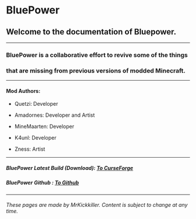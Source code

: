 # BluePower

## Welcome to the documentation of Bluepower.
---

### BluePower is a collaborative effort to revive some of the things 

### that are missing from previous versions of modded Minecraft.

---

#### Mod Authors: 

  * Quetzi: Developer

  * Amadornes: Developer and Artist

  * MineMaarten: Developer

  * K4unl: Developer

  * Zness: Artist

---

##### BluePower Latest Build (Download): [To CurseForge](http://minecraft.curseforge.com/mc-mods/223099-blue-power)

##### BluePower Github : [To Github](https://github.com/Qmunity/BluePower)

---

###### These pages are made by MrKickkiller. Content is subject to change at any time.

